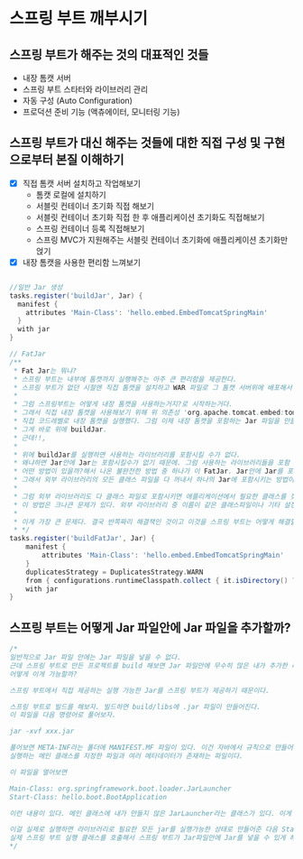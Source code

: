 # 스프링 부트 깨부시기

## 스프링 부트가 해주는 것의 대표적인 것들

- 내장 톰캣 서버
- 스프링 부트 스타터와 라이브러리 관리
- 자동 구성 (Auto Configuration)
- 프로덕션 준비 기능 (액츄에이터, 모니터링 기능)

## 스프링 부트가 대신 해주는 것들에 대한 직접 구성 및 구현으로부터 본질 이해하기
- [x] 직접 톰캣 서버 설치하고 작업해보기
  - 톰캣 로컬에 설치하기
  - 서블릿 컨테이너 초기화 직접 해보기
  - 서블릿 컨테이너 초기화 직접 한 후 애플리케이션 초기화도 직접해보기
  - 스프링 컨테이너 등록 직접해보기
  - 스프링 MVC가 지원해주는 서블릿 컨테이너 초기화에 애플리케이션 초기화만 얹기
- [x] 내장 톰캣을 사용한 편리함 느껴보기
```groovy

//일반 Jar 생성
tasks.register('buildJar', Jar) {
  manifest {
    attributes 'Main-Class': 'hello.embed.EmbedTomcatSpringMain'
  }
  with jar
}

// FatJar
/**
 * Fat Jar는 뭐냐?
 * 스프링 부트는 내부에 톰캣까지 실행해주는 아주 큰 편리함을 제공한다.
 * 스프링 부트가 없던 시절엔 직접 톰캣을 설치하고 WAR 파일로 그 톰캣 서버위에 배포해서 실행했다.
 *
 * 그럼 스프링부트는 어떻게 내장 톰캣을 사용하는거지?로 시작하는거다.
 * 그래서 직접 내장 톰캣을 사용해보기 위해 위 의존성 'org.apache.tomcat.embed:tomcat-embed-core:10.1.5'를 다운받고
 * 직접 코드레벨로 내장 톰캣을 실행했다. 그럼 이제 내장 톰캣을 포함하는 Jar 파일을 만들면된다. 그리고 시작지점인 메인 클래스를 지정해주면 된다.
 * 그게 바로 위에 buildJar.
 * 근데!!,
 *
 * 위에 buildJar를 실행하면 사용하는 라이브러리를 포함시킬 수가 없다.
 * 왜냐하면 Jar안에 Jar는 포함시킬수가 없기 때문에. 그럼 사용하는 라이브러리들을 포함 못시키니까 애플리케이션이 정상적으로 실행될리 없다.
 * 어떤 방법이 있을까?해서 나온 불완전한 방법 중 하나가 이 FatJar. Jar안에 Jar를 포함시킬 순 없지만, Jar안에 .class 파일은 얼마든지 포함시킬 수 있다.
 * 그래서 외부 라이브러리의 모든 클래스 파일을 다 꺼내서 하나의 Jar에 포함시키는 방법이 바로 이 Fat Jar. 말 그대로 뚱뚱한 Jar.
 *
 * 그럼 외부 라이브러리도 다 클래스 파일로 포함시키면 애플리케이션에서 필요한 클래스를 찾아올 수 있으니까 애플리케이션은 잘 동작한..다?
 * 이 방법은 크나큰 문제가 있다. 외부 라이브러리 중 이름이 같은 클래스파일이나 기타 설정 파일이 있다면? 둘 중 하나는 버려진다(덮어쓰기).
 *
 * 이게 가장 큰 문제다. 결국 반쪽짜리 해결책인 것이고 이것을 스프링 부트는 어떻게 해결할까?
 * */
tasks.register('buildFatJar', Jar) {
    manifest {
        attributes 'Main-Class': 'hello.embed.EmbedTomcatSpringMain'
    }
    duplicatesStrategy = DuplicatesStrategy.WARN
    from { configurations.runtimeClasspath.collect { it.isDirectory() ? it : zipTree(it) } }
    with jar
}
```

## 스프링 부트는 어떻게 Jar 파일안에 Jar 파일을 추가할까?
```groovy
/*
일반적으로 Jar 파일 안에는 Jar 파일을 넣을 수 없다.
근데 스프링 부트로 만든 프로젝트를 build 해보면 Jar 파일안에 무수히 많은 내가 추가한 라이브러리들을 Jar 파일로 제공한다.
어떻게 이게 가능할까?

스프링 부트에서 직접 제공하는 실행 가능한 Jar를 스프링 부트가 제공하기 때문이다.

스프링 부트로 빌드를 해보자. 빌드하면 build/libs에 .jar 파일이 만들어진다.
이 파일을 다음 명령어로 풀어보자.

jar -xvf xxx.jar

풀어보면 META-INF라는 폴더에 MANIFEST.MF 파일이 있다. 이건 자바에서 규칙으로 만들어놓은 파일이고
실행하는 메인 클래스를 지정한 파일과 여러 메타데이터가 존재하는 파일이다.

이 파일을 열어보면 

Main-Class: org.springframework.boot.loader.JarLauncher
Start-Class: hello.boot.BootApplication

이런 내용이 있다. 메인 클래스에 내가 만들지 않은 JarLauncher라는 클래스가 있다. 이게 바로 실행 가능한 Jar 이다.

이걸 실제로 실행하면 라이브러리로 필요한 모든 jar를 실행가능한 상태로 만들어준 다음 Start-Class에 설정된
실제 스프링 부트 실행 클래스를 호출해서 스프링 부트가 Jar파일안에 Jar를 넣을 수 있게 해주는 것이다.
*/
```